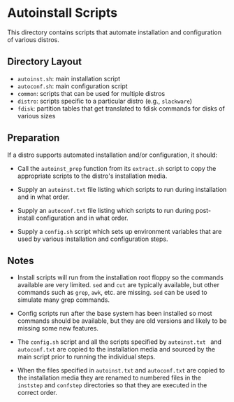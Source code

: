 # Autoinstall Scripts

This directory contains scripts that automate installation and configuration of various distros.

## Directory Layout

- `autoinst.sh`: main installation script
- `autoconf.sh`: main configuration script
- `common`: scripts that can be used for multiple distros
- `distro`: scripts specific to a particular distro (e.g., `slackware`)
- `fdisk`: partition tables that get translated to fdisk commands for disks of various sizes

## Preparation

If a distro supports automated installation and/or configuration, it should:

- Call the `autoinst_prep` function from its `extract.sh` script to copy the appropriate scripts to the distro's installation media.

- Supply an `autoinst.txt` file listing which scripts to run during installation and in what order.

- Supply an `autoconf.txt` file listing which scripts to run during post-install configuration and in what order.

- Supply a `config.sh` script which sets up environment variables that are used by various installation and configuration steps.  

## Notes

- Install scripts will run from the installation root floppy so the commands available are very limited. `sed` and `cut` are typically available, but other commands such as `grep`, `awk`, etc. are missing.  `sed` can be used to simulate many grep commands.

- Config scripts run after the base system has been installed so most commands should be available, but they are old versions and likely to be missing some new features.

- The `config.sh` script and all the scripts specified by `autoinst.txt ` and `autoconf.txt` are copied to the installation media and sourced by the main script prior to running the individual steps.

- When the files specified in `autoinst.txt` and `autoconf.txt` are copied to the installation media they are renamed to numbered files in the `inststep` and `confstep` directories so that they are executed in the correct order.
